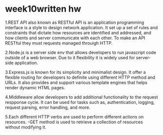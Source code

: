 # week10written hw

1.REST API also known as RESTful API is an application programming interface is a style to design network application. It set up a set of rules and constraints that dictate how resources are identified and addressed, and how clients and server communicate with each other. To make an API RESTful they must requests managed throuigh HTTP. 

2.Node.js is a server side env that allows developers to run javascript code outside of a web browser. Due to it flexibility it is widely used for server-side application.

3.Express.js is known for its simplicity and minimalist design. It offer a flexible routing for developers to definite using different HTTP method and URLs. It also provides and support various template engines that helps render dynamic HTML pages.

4.Middleware allow developers to add additional functionality to the request respponse cycle. It can be used for tasks such as, authentication, logging, request parsing, error handling, and more.

5.Each different HTTP verbs are used to perform different actions on resources.
-GET method is used to retrieve a collection of resources without modifying it. 





<!-- Written
Explain what a REST API is. What makes an API "RESTful"?
What is Node.js and why is it often used when building server-side applications?
Express.js is a popular framework used in conjunction with Node.js. What are some of the key features of Express.js that make it useful for building web servers?
In Express.js, what is middleware and how is it used?
In terms of HTTP verbs, what is the difference between GET, POST, PUT, PATCH, and DELETE? When would you use each in the context of a RESTful API?
How would you handle parameters in the URL with Express.js? Provide an example.
How can you handle error situations when building an Express.js API?
When building a RESTful API with Express.js, how would you structure your routes for a resource like items? What would the endpoints look like for performing CRUD (Create, Read, Update, Delete) operations?
How would you parse incoming request bodies in Express.js? Provide an example of how you might handle a JSON payload.
How can testing be implemented for a RESTful API built with Node and Express? Provide an example of a test case for one of your API endpoints.
For each question, provide a detailed response. Try to incorporate examples where possible to demonstrate your understanding. Once complete, submit your responses for review. -->